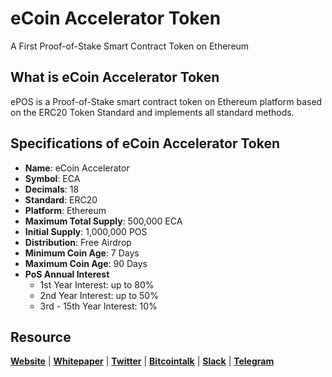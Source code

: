 # eCoin Accelerator Token
A First Proof-of-Stake Smart Contract Token on Ethereum

## What is eCoin Accelerator  Token
ePOS is a Proof-of-Stake smart contract token on Ethereum platform based on the ERC20 Token Standard and implements all standard methods. 

## Specifications of eCoin Accelerator Token
* **Name**: eCoin Accelerator
* **Symbol**: ECA
* **Decimals**: 18
* **Standard**: ERC20
* **Platform**: Ethereum
* **Maximum Total Supply**: 500,000 ECA
* **Initial Supply**: 1,000,000 POS
* **Distribution**: Free Airdrop
* **Minimum Coin Age**: 7 Days
* **Maximum Coin Age**: 90 Days
* **PoS Annual Interest**
  + 1st Year Interest: up to 80%
  + 2nd Year Interest: up to 50%
  + 3rd - 15th Year Interest: 10%

## Resource
**[Website](https://websitesoon.org)** | **[Whitepaper](https://websitesoon.org/whitepaper.pdf)** | **[Twitter](https://twitter/ePoSToken)**  | **[Bitcointalk](https://bitcointalk.org/)** | **[Slack](https://join.slack.com/)** | **[Telegram](https://t.me/)**
